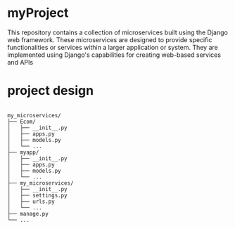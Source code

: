 # myProject

This repository contains a collection of microservices built using the Django web framework. 
These microservices are designed to provide specific functionalities or services within a larger application or system. 
They are implemented using Django's capabilities for creating web-based services and APIs


# project design 
```

my_microservices/
├── Ecom/
│   ├── __init__.py
│   ├── apps.py
│   ├── models.py
│   └── ...
├── myapp/
│   ├── __init__.py
│   ├── apps.py
│   ├── models.py
│   └── ...
├── my_microservices/
│   ├── __init__.py
│   ├── settings.py
│   ├── urls.py
│   └── ...
├── manage.py
└── ...

```


